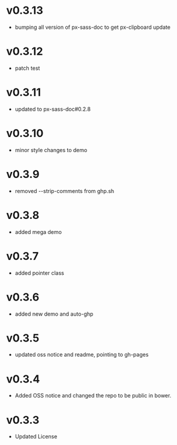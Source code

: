 
v0.3.13
==================
* bumping all version of px-sass-doc to get px-clipboard update


v0.3.12
==================
* patch test

v0.3.11
==============================
* updated to px-sass-doc#0.2.8

v0.3.10
==============================
* minor style changes to demo

v0.3.9
==============================
* removed --strip-comments from ghp.sh

v0.3.8
==============================
* added mega demo

v0.3.7
==============================
* added pointer class

v0.3.6
==============================
* added new demo and auto-ghp

v0.3.5
==============================
* updated oss notice and readme, pointing to gh-pages

v0.3.4
==============================
* Added OSS notice and changed the repo to be public in bower.

v0.3.3
===================
* Updated License
